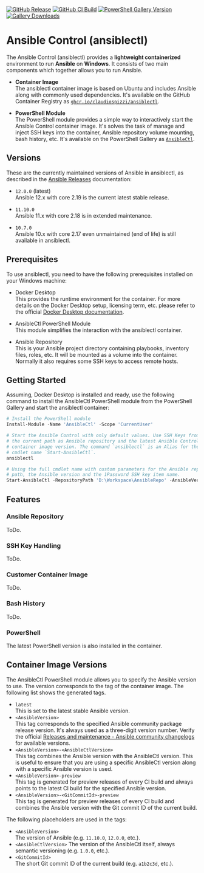 [![GitHub Release](https://img.shields.io/github/v/release/claudiospizzi/ansiblectl?label=Release&logo=GitHub&sort=semver)](https://github.com/claudiospizzi/ansiblectl/releases)
[![GitHub CI Build](https://img.shields.io/github/actions/workflow/status/claudiospizzi/ansiblectl/pwsh-ci.yml?label=CI%20Build&logo=GitHub)](https://github.com/claudiospizzi/ansiblectl/actions/workflows/pwsh-ci.yml)
[![PowerShell Gallery Version](https://img.shields.io/powershellgallery/v/AnsibleCtl?label=PowerShell%20Gallery&logo=PowerShell)](https://www.powershellgallery.com/packages/AnsibleCtl)
[![Gallery Downloads](https://img.shields.io/powershellgallery/dt/AnsibleCtl?label=Downloads&logo=PowerShell)](https://www.powershellgallery.com/packages/AnsibleCtl)

# Ansible Control (ansiblectl)

The Ansible Control (ansiblectl) provides a **lightweight containerized** environment to run **Ansible** on **Windows**. It consists of two main components which together allows you to run Ansible.

- **Container Image**  
  The ansiblectl container image is based on Ubuntu and includes Ansible along with commonly used dependencies. It's available on the GitHub Container Registry as [`ghcr.io/claudiospizzi/ansiblectl`](https://github.com/claudiospizzi/ansiblectl).

- **PowerShell Module**  
  The PowerShell module provides a simple way to interactively start the Ansible Control container image. It's solves the task of manage and inject SSH keys into the container, Ansible repository volume mounting, bash history, etc. It's available on the PowerShell Gallery as [`AnsibleCtl`](https://www.powershellgallery.com/packages/AnsibleCtl).

## Versions

These are the currently maintained versions of Ansible in ansiblectl, as described in the [Ansible Releases](https://docs.ansible.com/ansible/latest/reference_appendices/release_and_maintenance.html#ansible-community-changelogs) documentation:

- `12.0.0` (latest)  
  Ansible 12.x with core 2.19 is the current latest stable release.

- `11.10.0`  
  Ansible 11.x with core 2.18 is in extended maintenance.

- `10.7.0`  
  Ansible 10.x with core 2.17 even unmaintained (end of life) is still available in ansiblectl.

## Prerequisites

To use ansiblectl, you need to have the following prerequisites installed on your Windows machine:

- Docker Desktop  
  This provides the runtime environment for the container. For more details on the Docker Desktop setup, licensing term, etc. please refer to the official [Docker Desktop documentation](https://docs.docker.com/desktop/).

- AnsibleCtl PowerShell Module  
  This module simplifies the interaction with the ansiblectl container.

- Ansible Repository  
  This is your Ansible project directory containing playbooks, inventory files, roles, etc. It will be mounted as a volume into the container. Normally it also requires some SSH keys to access remote hosts.

## Getting Started

Assuming, Docker Desktop is installed and ready, use the following command to install the AnsibleCtl PowerShell module from the PowerShell Gallery and start the ansiblectl container:

```powershell
# Install the PowerShell module
Install-Module -Name 'AnsibleCtl' -Scope 'CurrentUser'

# Start the Ansible Control with only default values. Use SSH Keys from $HOME,
# the current path as Ansible repository and the latest Ansible Control
# container image version. The command `ansiblectl` is an Alias for the full
# cmdlet name `Start-AnsibleCtl`.
ansiblectl

# Using the full cmdlet name with custom parameters for the Ansible repository
# path, the Ansible version and the 1Password SSH key item name.
Start-AnsibleCtl -RepositoryPath 'D:\Workspace\AnsibleRepo' -AnsibleVersion '11.10.0' -OnePasswordSshKeys 'Work'
```

## Features

### Ansible Repository

ToDo.

### SSH Key Handling

ToDo.

### Customer Container Image

ToDo.

### Bash History

ToDo.

### PowerShell

The latest PowerShell version is also installed in the container.

## Container Image Versions

The AnsibleCtl PowerShell module allows you to specify the Ansible version to use. The version corresponds to the tag of the container image. The following list shows the generated tags.

- `latest`  
  This is set to the latest stable Ansible version.
- `<AnsibleVersion>`  
  This tag corresponds to the specified Ansible community package release version. It's always used as a three-digit version number. Verify the official [Releases and maintenance - Ansible community changelogs](https://docs.ansible.com/ansible/latest/reference_appendices/release_and_maintenance.html#ansible-community-changelogs) for available versions.
- `<AnsibleVersion>-<AnsibleCtlVersion>`  
  This tag combines the Ansible version with the AnsibleCtl version. This is useful to ensure that you are using a specific AnsibleCtl version along with a specific Ansible version is used.
- `<AnsibleVersion>-preview`  
  This tag is generated for preview releases of every CI build and always points to the latest CI build for the specified Ansible version.
- `<AnsibleVersion>-<GitCommitId>-preview`  
  This tag is generated for preview releases of every CI build and combines the Ansible version with the Git commit ID of the current build.

The following placeholders are used in the tags:

- `<AnsibleVersion>`  
  The version of Ansible (e.g. `11.10.0`, `12.0.0`, etc.).
- `<AnsibleCtlVersion>`
  The version of the AnsibleCtl itself, always semantic versioning (e.g. `1.0.0`, etc.).
- `<GitCommitId>`  
  The short Git commit ID of the current build (e.g. `a1b2c3d`, etc.).  
